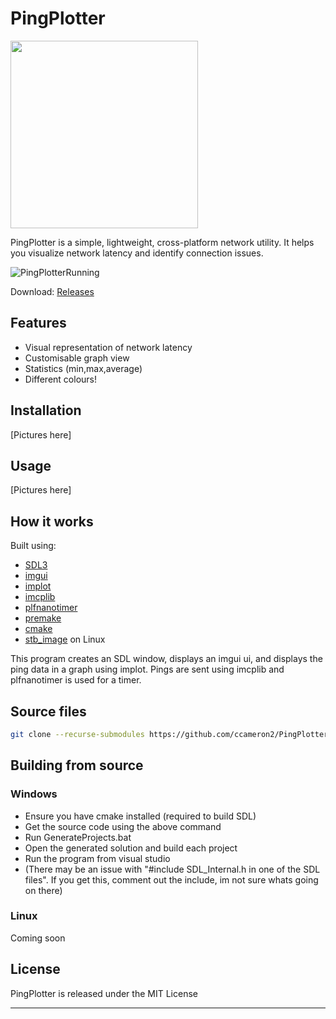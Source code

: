 # PingPlotter
<img src="https://github.com/user-attachments/assets/e5bee8e3-a8ac-4859-a8d6-6fc3a90c4b75" width="300" height="300" />

PingPlotter is a simple, lightweight, cross-platform network utility. It helps you visualize network latency and identify connection issues.

![PingPlotterRunning](https://github.com/user-attachments/assets/e0386d29-076f-43ee-ab3c-d4938873a453)


Download: [Releases](https://github.com/ccameron2/PingPlotter/releases)
## Features
- Visual representation of network latency
- Customisable graph view
- Statistics (min,max,average)
- Different colours!

## Installation
[Pictures here]
## Usage
[Pictures here]
## How it works
Built using:
- [SDL3](https://github.com/libsdl-org/SDL)
- [imgui](https://github.com/ocornut/imgui)
- [implot](https://github.com/epezent/implot)
- [imcplib](https://github.com/markondej/cpp-icmplib)
- [plfnanotimer](https://github.com/mattreecebentley/plf_nanotimer)
- [premake](https://github.com/premake/premake-core)
- [cmake](https://github.com/Kitware/CMake)
- [stb_image](https://github.com/nothings/stb/blob/master/stb_image.h) on Linux

This program creates an SDL window, displays an imgui ui, and displays the ping data in a graph using implot. Pings are sent using imcplib and plfnanotimer is used for a timer.

## Source files
```bash
git clone --recurse-submodules https://github.com/ccameron2/PingPlotter
```
## Building from source
### Windows

- Ensure you have cmake installed (required to build SDL)
- Get the source code using the above command
- Run GenerateProjects.bat
- Open the generated solution and build each project
- Run the program from visual studio
- (There may be an issue with "#include SDL_Internal.h in one of the SDL files". If you get this, comment out the include, im not sure whats going on there)

### Linux
Coming soon
## License

PingPlotter is released under the MIT License

---
